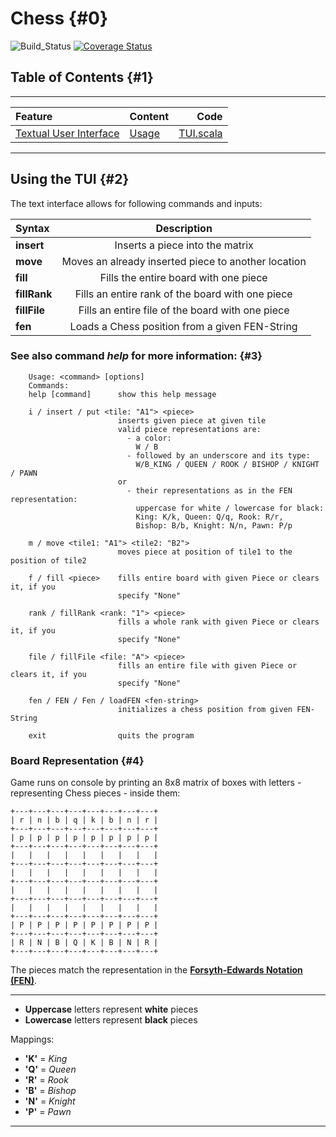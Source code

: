 # **Chess** {#0}

![Build_Status](https://github.com/biselli-mar/Chess/actions/workflows/scala.yml/badge.svg?branch=main)
[![Coverage Status](https://coveralls.io/repos/github/biselli-mar/Chess/badge.svg?branch=main)](https://coveralls.io/github/biselli-mar/Chess?branch=main)

## Table of Contents {#1}

---

| **Feature** | **Content** | **Code** |
| :------     | :------     |   -----: |
| [Textual User Interface](#2) | [Usage](#3) | [TUI.scala](src/main/scala/de/htwg/se/chess/aview/TUI.scala) |

---

## Using the **TUI** {#2}

The text interface allows for following commands and inputs:

| Syntax | Description |
| :---------- | :----------------------------------------------------: |
| **insert** | Inserts a piece into the matrix |
| **move** | Moves an already inserted piece to another location |
| **fill** | Fills the entire board with one piece |
| **fillRank** | Fills an entire rank of the board with one piece |
| **fillFile** | Fills an entire file of the board with one piece |
| **fen** | Loads a Chess position from a given FEN-String |    

### See also command *help* for more information: {#3}

```
    Usage: <command> [options]
    Commands:
    help [command]      show this help message
                          
    i / insert / put <tile: "A1"> <piece>
                        inserts given piece at given tile
                        valid piece representations are:
                          - a color: 
                            W / B
                          - followed by an underscore and its type:
                            W/B_KING / QUEEN / ROOK / BISHOP / KNIGHT / PAWN
                        or
                          - their representations as in the FEN representation:
                            uppercase for white / lowercase for black:
                            King: K/k, Queen: Q/q, Rook: R/r,
                            Bishop: B/b, Knight: N/n, Pawn: P/p
                                              
    m / move <tile1: "A1"> <tile2: "B2">
                        moves piece at position of tile1 to the position of tile2

    f / fill <piece>    fills entire board with given Piece or clears it, if you
                        specify "None"

    rank / fillRank <rank: "1"> <piece>
                        fills a whole rank with given Piece or clears it, if you
                        specify "None"

    file / fillFile <file: "A"> <piece>
                        fills an entire file with given Piece or clears it, if you
                        specify "None"

    fen / FEN / Fen / loadFEN <fen-string>
                        initializes a chess position from given FEN-String

    exit                quits the program
```

### Board Representation {#4}

Game runs on console by printing an 8x8 matrix of boxes with letters - representing Chess pieces - inside them:

```
+---+---+---+---+---+---+---+---+
| r | n | b | q | k | b | n | r |
+---+---+---+---+---+---+---+---+
| p | p | p | p | p | p | p | p |
+---+---+---+---+---+---+---+---+
|   |   |   |   |   |   |   |   |
+---+---+---+---+---+---+---+---+
|   |   |   |   |   |   |   |   |
+---+---+---+---+---+---+---+---+
|   |   |   |   |   |   |   |   |
+---+---+---+---+---+---+---+---+
|   |   |   |   |   |   |   |   |
+---+---+---+---+---+---+---+---+
| P | P | P | P | P | P | P | P |
+---+---+---+---+---+---+---+---+
| R | N | B | Q | K | B | N | R |
+---+---+---+---+---+---+---+---+
```

The pieces match the representation in the **[Forsyth-Edwards Notation (FEN)](https://www.chessprogramming.org/Forsyth-Edwards_Notation)**.

---

 - **Uppercase** letters represent **white** pieces
 - **Lowercase** letters represent **black** pieces

Mappings:
 - **'K'** = *King*
 - **'Q'** = *Queen*
 - **'R'** = *Rook*
 - **'B'** = *Bishop*
 - **'N'** = *Knight*
 - **'P'** = *Pawn*

---


